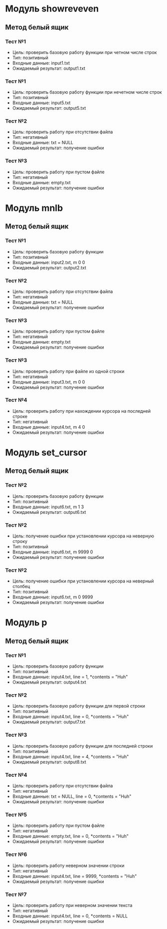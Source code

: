 # Модуль showreveven
## Метод белый ящик
### Тест №1
* Цель: проверить базовую работу функции при четном числе строк
* Тип: позитивный
* Входные данные: input1.txt
* Ожидаемый результат: output1.txt
### Тест №1
* Цель: проверить базовую работу функции при нечетном числе строк
* Тип: позитивный
* Входные данные: input5.txt
* Ожидаемый результат: output5.txt
### Тест №2
* Цель: проверить работу при отсутствии файла
* Тип: негативный
* Входные данные: txt = NULL
* Ожидаемый результат: получение ошибки
### Тест №3
* Цель: проверить работу при пустом файле
* Тип: негативный
* Входные данные: empty.txt
* Ожидаемый результат: получение ошибки

# Модуль mnlb
## Метод белый ящик
### Тест №1
* Цель: проверить базовую работу функции
* Тип: позитивный
* Входные данные: input2.txt, m 0 0
* Ожидаемый результат: output2.txt
### Тест №2
* Цель: проверить работу при отсутствии файла
* Тип: негативный
* Входные данные: txt = NULL
* Ожидаемый результат: получение ошибки
### Тест №3
* Цель: проверить работу при пустом файле
* Тип: негативный
* Входные данные: empty.txt
* Ожидаемый результат: получение ошибки
### Тест №3
* Цель: проверить работу при файле из одной строки
* Тип: негативный
* Входные данные: input3.txt, m 0 0
* Ожидаемый результат: получение ошибки
### Тест №4
* Цель: проверить работу при нахождении курсора на последней строке
* Тип: негативный
* Входные данные: input4.txt, m 4 0
* Ожидаемый результат: получение ошибки

# Модуль set_cursor
## Метод белый ящик
### Тест №2
* Цель: проверить базовую работу функции
* Тип: позитивный
* Входные данные: input6.txt, m 1 3
* Ожидаемый результат: output6.txt
### Тест №2
* Цель: получение ошибки при установлении курсора на неверную строку
* Тип: позитивный
* Входные данные: input6.txt, m 9999 0
* Ожидаемый результат: получение ошибки
### Тест №2
* Цель: получение ошибки при установлении курсора на неверный столбец
* Тип: позитивный
* Входные данные: input6.txt, m 0 9999
* Ожидаемый результат: получение ошибки

# Модуль p
## Метод белый ящик
### Тест №1
* Цель: проверить базовую работу функции
* Тип: позитивный
* Входные данные: input4.txt, line = 1, \*contents = "Huh"
* Ожидаемый результат: output4.txt
### Тест №2
* Цель: проверить базовую работу функции для первой строки
* Тип: позитивный
* Входные данные: input4.txt, line = 0, \*contents = "Huh"
* Ожидаемый результат: output7.txt
### Тест №3
* Цель: проверить базовую работу функции для последней строки
* Тип: позитивный
* Входные данные: input4.txt, line = 4, \*contents = "Huh"
* Ожидаемый результат: output8.txt
### Тест №4
* Цель: проверить работу при отсутствии файла
* Тип: негативный
* Входные данные: txt = NULL, line = 0, \*contents = "Huh"
* Ожидаемый результат: получение ошибки
### Тест №5
* Цель: проверить работу при пустом файле
* Тип: негативный
* Входные данные: empty.txt, line = 0, \*contents = "Huh"
* Ожидаемый результат: получение ошибки
### Тест №6
* Цель: проверить работу неверном значении строки
* Тип: негативный
* Входные данные: input4.txt, line = 9999, \*contents = "Huh"
* Ожидаемый результат: получение ошибки
### Тест №7
* Цель: проверить работу при неверном значении текста
* Тип: негативный
* Входные данные: input4.txt, line = 0, \*contents = NULL
* Ожидаемый результат: получение ошибки